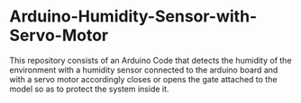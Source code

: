 # Arduino-Humidity-Sensor-with-Servo-Motor
This repository consists of an Arduino Code that detects the humidity of the environment with a humidity sensor connected to the arduino board and with a servo motor accordingly closes or opens the gate attached to the model so as to protect the system inside it.
